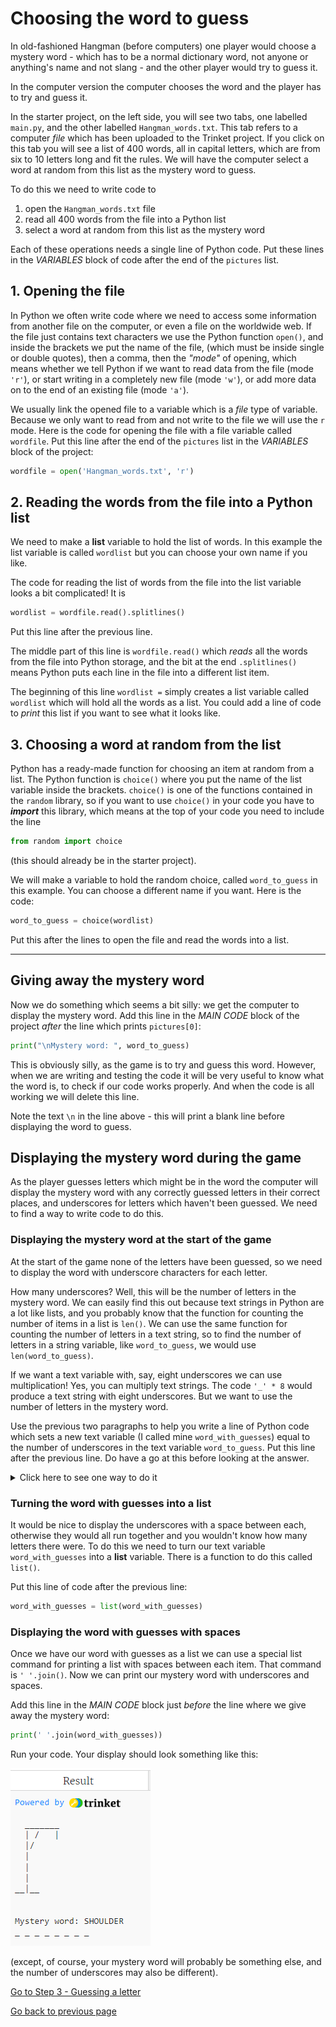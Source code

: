 # Choosing the word to guess

In old-fashioned Hangman (before computers) one player would choose a mystery word - which has to be a normal dictionary word, not anyone or anything's name and not slang - and the other player would try to guess it.

In the computer version the computer chooses the word and the player has to try and guess it.

In the starter project, on the left side, you will see two tabs, one labelled ```main.py```, and the other labelled ```Hangman_words.txt```. This tab refers to a computer *file* which has been uploaded to the Trinket project. If you click on this tab you will see a list of 400 words, all in capital letters, which are from six to 10 letters long and fit the rules. We will have the computer select a word at random from this list as the mystery word to guess.

To do this we need to write code to

1. open the ```Hangman_words.txt``` file
2. read all 400 words from the file into a Python list
3. select a word at random from this list as the mystery word

Each of these operations needs a single line of Python code. Put these lines in the *VARIABLES* block of code after the end of the ```pictures``` list.

## 1. Opening the file

In Python we often write code where we need to access some information from another file on the computer, or even a file on the worldwide web. If the file just contains text characters we use the Python function ```open()```, and inside the brackets we put the name of the file, (which must be inside single or double quotes), then a comma,  then the *"mode"* of opening, which means whether we tell Python if we want to read data from the file (mode ```'r'```), or  start writing in a completely new file (mode ```'w'```), or add more data on to the end of an existing file (mode ```'a'```).

We usually link the opened file to a variable which is a *file* type of variable. Because we only want to read from and not write to the file we will use the ```r``` mode. Here is the code for opening the file with a file variable called ```wordfile```. Put this line after the end of the ```pictures``` list in the *VARIABLES* block of the project:

```python
wordfile = open('Hangman_words.txt', 'r')
```

## 2. Reading the words from the file into a Python list

We need to make a **list** variable to hold the list of words. In this example the list variable is called ```wordlist``` but you can choose your own name if you like.

The code for reading the list of words from the file into the list variable looks a bit complicated! It is

```python
wordlist = wordfile.read().splitlines()
```

Put this line after the previous line.

The middle part of this line is ```wordfile.read()``` which *reads* all the words from the file into Python storage, and the bit at the end ```.splitlines()``` means Python puts each line in the file into a different list item.

The beginning of this line ```wordlist =``` simply creates a list variable called ```wordlist``` which will hold all the words as a list. You could add a line of code to *print* this list if you want to see what it looks like.

## 3. Choosing a word at random from the list

Python has a ready-made function for choosing an item at random from a list. The Python function is ```choice()``` where you put the name of the list variable inside the brackets. ```choice()``` is one of the functions contained in the ```random``` library, so if you want to use ```choice()``` in your code you have to ***import*** this library, which means at the top of your code you need to include the line

```python
from random import choice
```

(this should already be in the starter project). 

We will make a variable to hold the random choice, called ```word_to_guess``` in this example. You can choose a different name if you want. Here is the code:

```python
word_to_guess = choice(wordlist)
```

Put this after the lines to open the file and read the words into a list.

---

## Giving away the mystery word

Now we do something which seems a bit silly: we get the computer to display the mystery word. Add this line in the *MAIN CODE* block of the project *after* the line which prints ```pictures[0]```:

```python
print("\nMystery word: ", word_to_guess)
```

This is obviously silly, as the game is to try and guess this word. However, when we are writing and testing the code it will be very useful to know what the word is, to check if our code works properly. And when the code is all working we will delete this line.

Note the text ```\n``` in the line above - this will print a blank line before displaying the word to guess.

## Displaying the mystery word during the game

As the player guesses letters which might be in the word the computer will display the mystery word with any correctly guessed letters in their correct places, and underscores for letters which haven't been guessed. We need to find a way to write code to do this.

### Displaying the mystery word at the start of the game

At the start of the game none of the letters have been guessed, so we need to display the word with underscore characters for each letter.

How many underscores? Well, this will be the number of letters in the mystery word. We can easily find this out because text strings in Python are a lot like lists, and you probably know that the function for counting the number of items in a list is ```len()```. We can use the same function for counting the number of letters in a text string, so to find the number of letters in a string variable, like ```word_to_guess```, we would use ```len(word_to_guess)```.

If we want a text variable with, say,  eight underscores we can use multiplication! Yes, you can multiply text strings. The code ```'_' * 8``` would produce a text string with eight underscores. But we want to use the number of letters in the mystery word.

Use the previous two paragraphs to help you write a line of Python code which sets a new text variable (I called mine ```word_with_guesses```) equal to the number of underscores in the text variable ```word_to_guess```. Put this line after the previous line. Do have a go at this before looking at the answer.

<details><summary>Click here to see one way to do it</summary>

```python
word_with_guesses = '_' * len(word_to_guess)
```
  
</details>

<p>

### Turning the word with guesses into a list

It would be nice to display the underscores with a space between each, otherwise they would all run together and you wouldn't know how many letters there were. To do this we need to turn our text variable ```word_with_guesses``` into a **list** variable. There is a function to do this called ```list()```.

Put this line of code after the previous line:

```python
word_with_guesses = list(word_with_guesses)
```

### Displaying the word with guesses with spaces

Once we have our word with guesses as a list we can use a special list command for printing a list with spaces between each item. That command is ```' '.join()```. Now we can print our mystery word with underscores and spaces. 

Add this line in the *MAIN CODE* block just *before* the line where we give away the mystery word:

```python
print(' '.join(word_with_guesses))
```

Run your code. Your display should look something like this:

![Step 2 display](step2.png "Display so far")

(except, of course, your mystery word will probably be something else, and the number of underscores may also be different).

[Go to Step 3 - Guessing a letter](../step03-guessing_a_letter/STEP3.md)

[Go back to previous page](../step01-list_of_pictures/STEP1.md)
